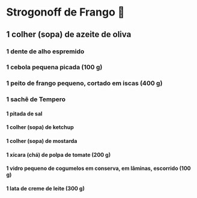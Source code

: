 # Strogonoff de Frango :chicken: ​



## 1 colher (sopa) de azeite de oliva

### 1 dente de alho espremido

### 1 cebola pequena picada (100 g)

### 1 peito de frango pequeno, cortado em iscas (400 g)

### 1 sachê de Tempero 

#### 1 pitada de sal

#### 1 colher (sopa) de ketchup

#### 1 colher (sopa) de mostarda

#### 1 xícara (chá) de polpa de tomate (200 g)

#### 1 vidro pequeno de cogumelos em conserva, em lâminas, escorrido (100 g)

#### 1 lata de creme de leite (300 g)